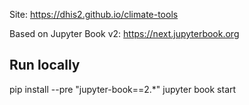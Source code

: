 Site: https://dhis2.github.io/climate-tools

Based on Jupyter Book v2: https://next.jupyterbook.org

## Run locally

pip install --pre "jupyter-book==2.\*"
jupyter book start
